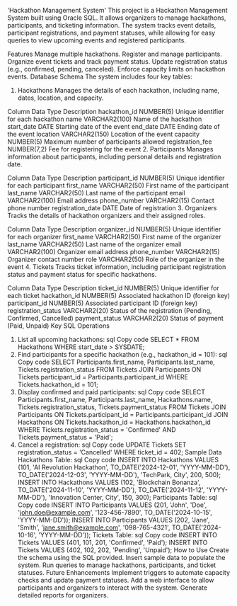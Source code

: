 'Hackathon Management System'
This project is a Hackathon Management System built using Oracle SQL. It allows organizers to manage hackathons, participants, and ticketing information. The system tracks event details, participant registrations, and payment statuses, while allowing for easy queries to view upcoming events and registered participants.

Features
Manage multiple hackathons.
Register and manage participants.
Organize event tickets and track payment status.
Update registration status (e.g., confirmed, pending, canceled).
Enforce capacity limits on hackathon events.
Database Schema
The system includes four key tables:

1. Hackathons
Manages the details of each hackathon, including name, dates, location, and capacity.

Column	Data Type	Description
hackathon_id	NUMBER(5)	Unique identifier for each hackathon
name	VARCHAR2(100)	Name of the hackathon
start_date	DATE	Starting date of the event
end_date	DATE	Ending date of the event
location	VARCHAR2(150)	Location of the event
capacity	NUMBER(5)	Maximum number of participants allowed
registration_fee	NUMBER(7,2)	Fee for registering for the event
2. Participants
Manages information about participants, including personal details and registration date.

Column	Data Type	Description
participant_id	NUMBER(5)	Unique identifier for each participant
first_name	VARCHAR2(50)	First name of the participant
last_name	VARCHAR2(50)	Last name of the participant
email	VARCHAR2(100)	Email address
phone_number	VARCHAR2(15)	Contact phone number
registration_date	DATE	Date of registration
3. Organizers
Tracks the details of hackathon organizers and their assigned roles.

Column	Data Type	Description
organizer_id	NUMBER(5)	Unique identifier for each organizer
first_name	VARCHAR2(50)	First name of the organizer
last_name	VARCHAR2(50)	Last name of the organizer
email	VARCHAR2(100)	Organizer email address
phone_number	VARCHAR2(15)	Organizer contact number
role	VARCHAR2(50)	Role of the organizer in the event
4. Tickets
Tracks ticket information, including participant registration status and payment status for specific hackathons.

Column	Data Type	Description
ticket_id	NUMBER(5)	Unique identifier for each ticket
hackathon_id	NUMBER(5)	Associated hackathon ID (foreign key)
participant_id	NUMBER(5)	Associated participant ID (foreign key)
registration_status	VARCHAR2(20)	Status of the registration (Pending, Confirmed, Cancelled)
payment_status	VARCHAR2(20)	Status of payment (Paid, Unpaid)
Key SQL Operations
1. List all upcoming hackathons:
sql
Copy code
SELECT * FROM Hackathons WHERE start_date > SYSDATE;
2. Find participants for a specific hackathon (e.g., hackathon_id = 101):
sql
Copy code
SELECT Participants.first_name, Participants.last_name, Tickets.registration_status
FROM Tickets
JOIN Participants ON Tickets.participant_id = Participants.participant_id
WHERE Tickets.hackathon_id = 101;
3. Display confirmed and paid participants:
sql
Copy code
SELECT Participants.first_name, Participants.last_name, Hackathons.name, Tickets.registration_status, Tickets.payment_status
FROM Tickets
JOIN Participants ON Tickets.participant_id = Participants.participant_id
JOIN Hackathons ON Tickets.hackathon_id = Hackathons.hackathon_id
WHERE Tickets.registration_status = 'Confirmed' AND Tickets.payment_status = 'Paid';
4. Cancel a registration:
sql
Copy code
UPDATE Tickets
SET registration_status = 'Cancelled'
WHERE ticket_id = 402;
Sample Data
Hackathons Table:
sql
Copy code
INSERT INTO Hackathons VALUES (101, 'AI Revolution Hackathon', TO_DATE('2024-12-01', 'YYYY-MM-DD'), TO_DATE('2024-12-03', 'YYYY-MM-DD'), 'TechPark, City', 200, 500);
INSERT INTO Hackathons VALUES (102, 'Blockchain Bonanza', TO_DATE('2024-11-10', 'YYYY-MM-DD'), TO_DATE('2024-11-12', 'YYYY-MM-DD'), 'Innovation Center, City', 150, 300);
Participants Table:
sql
Copy code
INSERT INTO Participants VALUES (201, 'John', 'Doe', 'john.doe@example.com', '123-456-7890', TO_DATE('2024-10-15', 'YYYY-MM-DD'));
INSERT INTO Participants VALUES (202, 'Jane', 'Smith', 'jane.smith@example.com', '098-765-4321', TO_DATE('2024-10-16', 'YYYY-MM-DD'));
Tickets Table:
sql
Copy code
INSERT INTO Tickets VALUES (401, 101, 201, 'Confirmed', 'Paid');
INSERT INTO Tickets VALUES (402, 102, 202, 'Pending', 'Unpaid');
How to Use
Create the schema using the SQL provided.
Insert sample data to populate the system.
Run queries to manage hackathons, participants, and ticket statuses.
Future Enhancements
Implement triggers to automate capacity checks and update payment statuses.
Add a web interface to allow participants and organizers to interact with the system.
Generate detailed reports for organizers.

